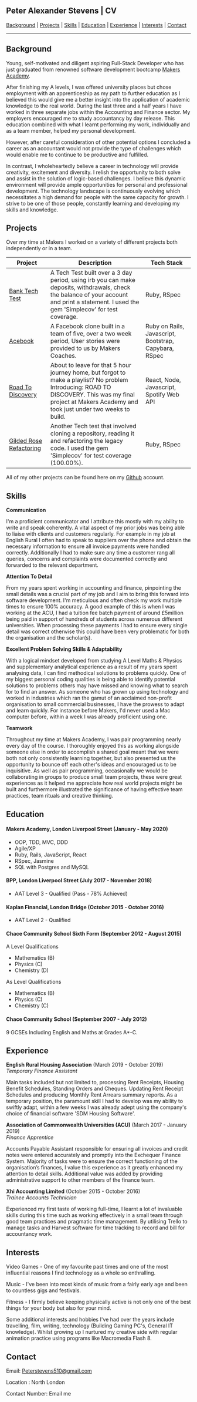 ## Peter Alexander Stevens | CV

[Background](#Background) | [Projects](#Projects) | [Skills](#Skills) | [Education](#Education) | [Experience](#Experience) | [Interests](#Interests) | [Contact](#Contact)
______________________________________________________________________

## Background

Young, self-motivated and diligent aspiring Full-Stack Developer who has just graduated from renowned software development bootcamp [Makers Academy](https://makers.tech).

<!-- Then a sentence about what you've achieved. And then a sentence about what exictes you about tech. -->
After finishing my A levels, I was offered university places but chose employment with an apprenticeship as my path to further education as I believed this would give me a better insight into the application of academic knowledge to the real world. During the last three and a half years I have worked in three separate jobs within the Accounting and Finance sector. My employers encouraged me to study accountancy by day release. This education combined with what I learnt performing my work, individually and as a team member, helped my personal development.

However, after careful consideration of other potential options I concluded a career as an accountant would not provide the type of challenges which would enable me to continue to be productive and fulfilled.

In contrast, I wholeheartedly believe a career in technology will provide creativity, excitement and diversity. I relish the opportunity to both solve and assist in the solution of logic-based challenges. I believe this dynamic environment will provide ample opportunities for personal and professional development. The technology landscape is continuously evolving which necessitates a high demand for people with the same capacity for growth. I strive to be one of those people, constantly learning and developing my skills and knowledge.

## Projects

Over my time at Makers I worked on a variety of different projects both independently or in a team.

| Project       | Description                        | Tech Stack    |
| ------------- | -----------------------------------| ------------- |
| [Bank Tech Test](https://github.com/Thatguy560/Banktechtest)  | A Tech Test built over a 3 day period, using irb you can make deposits, withdrawals, check the balance of your account and print a statement. I used the gem 'Simplecov' for test coverage.                | Ruby, RSpec |
| [Acebook](https://github.com/Thatguy560/acebook-5Makerteers)  | A Facebook clone built in a team of five, over a two week period, User stories were provided to us by Makers Coaches.                     | Ruby on Rails, Javascript, Bootstrap, Capybara, RSpec |
| [Road To Discovery](https://github.com/Team-react/Playlist_App)  | About to leave for that 5 hour journey home, but forgot to make a playlist? No problem Introducing: ROAD TO DISCOVERY. This was my final project at Makers Academy and took just under two weeks to build.                     | React, Node, Javascript, Spotify Web API |
|[Gilded Rose Refactoring](https://github.com/Thatguy560/GildedRose-Refactoring-Kata) | Another Tech test that involved cloning a repository, reading it and refactoring the legacy code. I used the gem 'Simplecov' for test coverage (100.00%).  | Ruby, RSpec                 

All of my other projects can be found here on my [Github](https://github.com/Thatguy560?tab=repositories) account.

<!-- Consider skills relevent to software development. Then consider your best skills. You should demonstrate how capable you are at this skill with examples. -->
## Skills

**Communication**

I'm a proficient communicator and I attribute this mostly with my ability to write and speak coherently. A vital aspect of my prior jobs was being able to liaise with clients and customers regularly. For example in my job at English Rural I often had to speak to suppliers over the phone and obtain the necessary information to ensure all invoice payments were handled correctly. Additionally I had to make sure any time a customer rang all queries, concerns and complaints were documented correctly and forwarded to the relevant department.

**Attention To Detail**

From my years spent working in accounting and finance, pinpointing the small details was a crucial part of my job and I aim to bring this forward into software development. I'm meticulous and often check my work multiple times to ensure 100% accuracy. A good example of this is when I was working at the ACU, I had a tuition fee batch payment of around £5million being paid in support of hundreds of students across numerous different universities. When processing these payments I had to ensure every single detail was correct otherwise this could have been very problematic for both the organisation and the scholar(s).

**Excellent Problem Solving Skills & Adaptability**

With a logical mindset developed from studying A Level Maths & Physics and supplementary analytical experience as a result of my years spent analysing data, I can find methodical solutions to problems quickly. One of my biggest personal coding qualities is being able to identify potential solutions to problems others may have missed and knowing what to search for to find an answer. As someone who has grown up using technology and worked in industries which ran the gamut of an acclaimed non-profit organisation to small commercial businesses, I have the prowess to adapt and learn quickly. For instance before Makers, I'd never used a Mac computer before, within a week I was already proficient using one.

**Teamwork**

Throughout my time at Makers Academy, I was pair programming nearly every day of the course. I thoroughly enjoyed this as working alongside someone else in order to accomplish a shared goal meant that we were both not only consistently learning together, but also presented us the opportunity to bounce off each other's ideas and encouraged us to be inquisitive. As well as pair programming, occasionally we would be collaborating in groups to produce small team projects, these were great experiences as it helped me appreciate how real world projects might be built and furthermore illustrated the significance of having effective team practices, team rituals and creative thinking.
<!-- - Experience
- Achievements
- Evidence -->

<!-- Descriptive paragraph of how capable you are at this skill and, if relevant, how it has developed. -->

<!-- - I achieved A during my work at B (job, or otherwise)
- I contributed to the growth of X while doing Y (job, or otherwise)
- I built this, made this, broke this, fixed this, etc.
- A link to some on-line evidence (blogs, videos, articles, etc.) -->
## Education

#### Makers Academy, London Liverpool Street (January - May 2020)

- OOP, TDD, MVC, DDD
- Agile/XP
- Ruby, Rails, JavaScript, React
- RSpec, Jasmine
- SQL with Postgres and MySQL

#### BPP, London Liverpool Street (July 2017 - November 2018)

- AAT Level 3 - Qualified (Pass - 78% Achieved)

#### Kaplan Financial, London Bridge (October 2015 - October 2016)

- AAT Level 2 - Qualified

#### Chace Community School Sixth Form (September 2012 - August 2015)

A Level Qualifications

- Mathematics (B)
- Physics (C)
- Chemistry (D)

As Level Qualifications

- Mathematics (B)
- Physics (C)
- Chemistry (C)

#### Chace Community School (September 2007 - July 2012)

9 GCSEs Including English and Maths at Grades A*-C.

## Experience

**English Rural Housing Association** (March 2019 - October 2019)    
*Temporary Finance Assistant*

Main tasks included but not limited to, processing Rent Receipts, Housing Benefit Schedules, Standing Orders and Cheques. Updating Rent Receipt Schedules and producing Monthly Rent Arrears summary reports. As a temporary position, the paramount skill I had to develop was my ability to swiftly adapt, within a few weeks I was already adept using the company's choice of financial software 'SDM Housing Software'.

**Association of Commonwealth Universities (ACU)** (March 2017 - January 2019)   
*Finance Apprentice*

Accounts Payable Assistant responsible for ensuring all invoices and credit notes were entered accurately and promptly into the Exchequer Finance System. Majority of tasks were to ensure the correct functioning of the organisation’s finances, I value this experience as it greatly enhanced my attention to detail skills. Additional value was added by providing administrative support to other members of the finance team.

**Xhi Accounting Limited** (October 2015 - October 2016)   
*Trainee Accounts Technician*

Experienced my first taste of working full-time, I learnt a lot of invaluable skills during this time such as working effectively in a small team through good team practices and pragmatic time management. By utilising Trello to manage tasks and Harvest software for time tracking to record and bill for accountancy work.   

## Interests

Video Games - One of my favourite past times and one of the most influential reasons I find technology as a whole so enthralling.

Music - I've been into most kinds of music from a fairly early age and been to countless gigs and festivals.

Fitness - I firmly believe keeping physically active is not only one of the best things for your body but also for your mind.

Some additional interests and hobbies I've had over the years include travelling, film, writing, technology (Building Gaming PC's, General IT knowledge). Whilst growing up I nurtured my creative side with regular animation practice using programs like Macromedia Flash 8.

## Contact

Email: Peterstevens510@gmail.com

Location : North London

Contact Number: Email me
